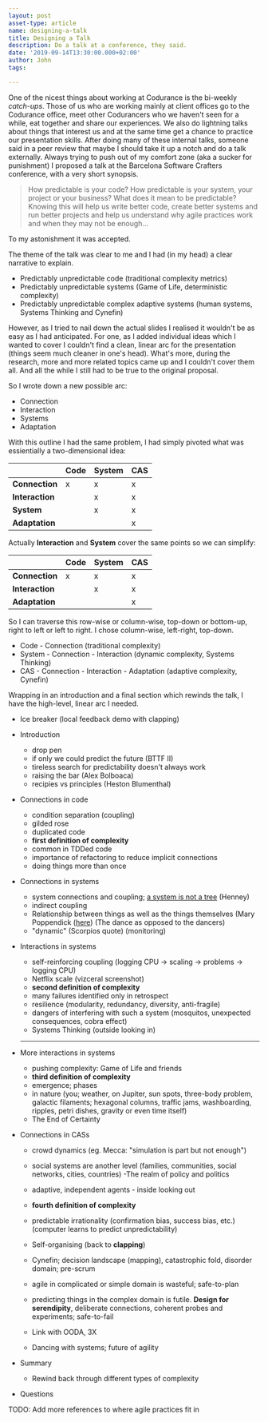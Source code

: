 ```yaml
---
layout: post
asset-type: article
name: designing-a-talk
title: Designing a Talk
description: Do a talk at a conference, they said. 
date: '2019-09-14T13:30:00.000+02:00'
author: John
tags:

---
```


One of the nicest things about working at Codurance is the bi-weekly *catch-ups*. Those of us who are working mainly at client offices go to the Codurance office, meet other Codurancers who we haven't seen for a while, eat together and share our experiences. We also do lightning talks about things that interest us and at the same time get a chance to practice our presentation skills. After doing many of these internal talks, someone said in a peer review that maybe I should take it up a notch and do a talk externally. Always trying to push out of my comfort zone (aka a sucker for punishment) I proposed a talk at the Barcelona Software Crafters conference, with a very short synopsis. 

> How predictable is your code? How predictable is your system, your project or your business? What does it mean to be predictable? Knowing this will help us write better code, create better systems and run better projects and help us understand why agile practices work and when they may not be enough...

To my astonishment it was accepted.

The theme of the talk was clear to me and I had (in my head) a clear narrative to explain. 

- Predictably unpredictable code (traditional complexity metrics)
- Predictably unpredictable systems (Game of Life, deterministic complexity)
- Predictably unpredictable complex adaptive systems (human systems, Systems Thinking and Cynefin)

However, as I tried to nail down the actual slides I realised it wouldn't be as easy as I had anticipated. For one, as I added individual ideas which I wanted to cover I couldn't find a clean, linear arc for the presentation (things seem much cleaner in one's head). What's more, during the research, more and more related topics came up and I couldn't cover them all. And all the while I still had to be true to the original proposal. 

So I wrote down a new possible arc:

- Connection
- Interaction
- Systems
- Adaptation

With this outline I had the same problem, I had simply pivoted what was essientially a two-dimensional idea:

|                 | Code | System | CAS  |
| --------------- | ---- | ------ | ---- |
| **Connection**  | x    | x      | x    |
| **Interaction** |      | x      | x    |
| **System**      |      | x      | x    |
| **Adaptation**  |      |        | x    |

Actually **Interaction** and **System** cover the same points so we can simplify:

|                 | Code | System | CAS  |
| :-------------- | ---- | ------ | ---- |
| **Connection**  | x    | x      | x    |
| **Interaction** |      | x      | x    |
| **Adaptation**  |      |        | x    |

So I can traverse this row-wise or column-wise, top-down or bottom-up, right to left or left to right. I chose column-wise, left-right, top-down. 

- Code - Connection (traditional complexity)
- System - Connection - Interaction (dynamic complexity, Systems Thinking)
- CAS - Connection - Interaction - Adaptation (adaptive complexity, Cynefin)

Wrapping in an introduction and a final section which rewinds the talk, I have the high-level, linear arc I needed.

- Ice breaker (local feedback demo with clapping)

- Introduction

  - drop pen
  - if only we could predict the future (BTTF II)
  - tireless search for predictability doesn't always work
  - raising the bar (Alex Bolboaca)
  - recipies vs principles (Heston Blumenthal)

- Connections in code

  - condition separation (coupling)
  - gilded rose
  - duplicated code
  - **first definition of complexity**
  - common in TDDed code
  - importance of refactoring to reduce implicit connections
  - doing things more than once

- Connections in systems

  - system connections and coupling; [a system is not a tree](https://www.youtube.com/watch?v=ARkLVvtxUZI) (Henney)
  - indirect coupling
  - Relationship between things as well as the things themselves (Mary Poppendick ([here](http://www.leanessays.com/2019/07/grown-up-lean.html)) (The dance as opposed to the dancers) 
  - "dynamic" (Scorpios quote) (monitoring) 

- Interactions in systems

  - self-reinforcing coupling (logging CPU -> scaling -> problems -> logging CPU) 
  - Netflix scale (vizceral screenshot)
  - **second definition of complexity**
  - many failures identified only in retrospect
  - resilience (modularity, redundancy, diversity, anti-fragile)
  - dangers of interfering with such a system (mosquitos, unexpected consequences, cobra effect)
  - Systems Thinking (outside looking in)

  ----

- More interactions in systems

  - pushing complexity: Game of Life and friends
  - **third definition of complexity**
  - emergence; phases
  - in nature (you; weather, on Jupiter, sun spots, three-body problem, galactic filaments;  hexagonal columns, traffic jams, washboarding, ripples, petri dishes, gravity or even time itself)
  - The End of Certainty

- Connections in CASs

  - crowd dynamics (eg. Mecca: "simulation is part but not enough")
  - social systems are another level (families, communities, social networks, cities, countries) -The realm of policy and politics
  - adaptive, independent agents - inside looking out
  - **fourth definition of complexity**

  - predictable irrationality (confirmation bias, success bias, etc.) (computer learns to predict unpredictability)
  - Self-organising (back to **clapping**)
  - Cynefin; decision landscape (mapping), catastrophic fold, disorder domain; pre-scrum
  - agile in complicated or simple domain is wasteful; safe-to-plan
  - predicting things in the complex domain is futile. **Design for serendipity**, deliberate connections, coherent probes and experiments; safe-to-fail
  - Link with OODA, 3X
  - Dancing with systems; future of agility

- Summary

  - Rewind back through different types of complexity

- Questions

TODO: Add more references to where agile practices fit in